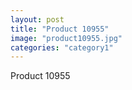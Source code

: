 ```yaml
---
layout: post
title: "Product 10955"
image: "product10955.jpg"
categories: "category1"
---
```

Product 10955
